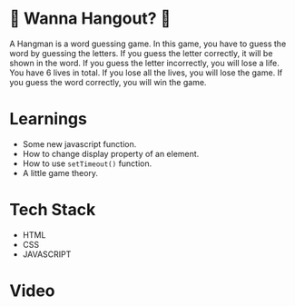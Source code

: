 # 🚀 Wanna Hangout? 🚀
A Hangman is a word guessing game. In this game, you have to guess the word by guessing the letters. If you guess the letter correctly, it will be shown in the word. If you guess the letter incorrectly, you will lose a life. You have 6 lives in total. If you lose all the lives, you will lose the game. If you guess the word correctly, you will win the game.

# Learnings
* Some new javascript function.
* How to change display property of an element.
* How to use `setTimeout()` function.
* A little game theory.


# Tech Stack
* HTML
* CSS
* JAVASCRIPT

# Video
